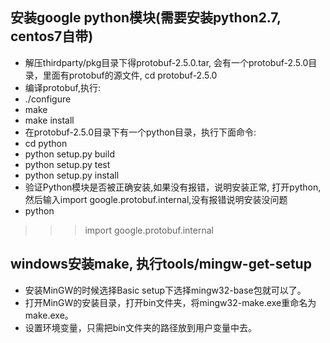 ## 安装google python模块(需要安装python2.7, centos7自带)
- 解压thirdparty/pkg目录下得protobuf-2.5.0.tar, 会有一个protobuf-2.5.0目录，里面有protobuf的源文件, cd protobuf-2.5.0
- 编译protobuf,执行:
- ./configure
- make
- make install
- 在protobuf-2.5.0目录下有一个python目录，执行下面命令:
- cd python 
- python setup.py build 
- python setup.py test 
- python setup.py install
- 验证Python模块是否被正确安装,如果没有报错，说明安装正常, 打开python, 然后输入import google.protobuf.internal,没有报错说明安装没问题
- python 
>>> import google.protobuf.internal
>>> 

## windows安装make, 执行tools/mingw-get-setup
- 安装MinGW的时候选择Basic setup下选择mingw32-base包就可以了。
- 打开MinGW的安装目录，打开bin文件夹，将mingw32-make.exe重命名为make.exe。
- 设置环境变量，只需把bin文件夹的路径放到用户变量中去。
